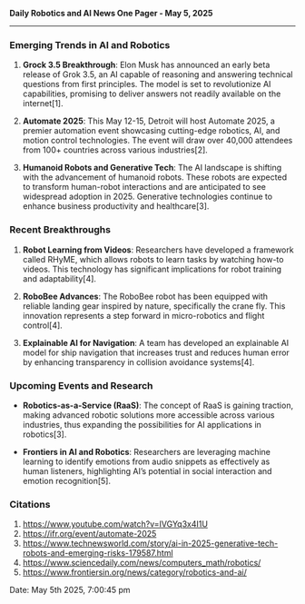 **Daily Robotics and AI News One Pager - May 5, 2025**

---

### **Emerging Trends in AI and Robotics**

1. **Grock 3.5 Breakthrough**: Elon Musk has announced an early beta release of Grok 3.5, an AI capable of reasoning and answering technical questions from first principles. The model is set to revolutionize AI capabilities, promising to deliver answers not readily available on the internet[1].

2. **Automate 2025**: This May 12-15, Detroit will host Automate 2025, a premier automation event showcasing cutting-edge robotics, AI, and motion control technologies. The event will draw over 40,000 attendees from 100+ countries across various industries[2].

3. **Humanoid Robots and Generative Tech**: The AI landscape is shifting with the advancement of humanoid robots. These robots are expected to transform human-robot interactions and are anticipated to see widespread adoption in 2025. Generative technologies continue to enhance business productivity and healthcare[3].

### **Recent Breakthroughs**

1. **Robot Learning from Videos**: Researchers have developed a framework called RHyME, which allows robots to learn tasks by watching how-to videos. This technology has significant implications for robot training and adaptability[4].

2. **RoboBee Advances**: The RoboBee robot has been equipped with reliable landing gear inspired by nature, specifically the crane fly. This innovation represents a step forward in micro-robotics and flight control[4].

3. **Explainable AI for Navigation**: A team has developed an explainable AI model for ship navigation that increases trust and reduces human error by enhancing transparency in collision avoidance systems[4].

### **Upcoming Events and Research**

- **Robotics-as-a-Service (RaaS)**: The concept of RaaS is gaining traction, making advanced robotic solutions more accessible across various industries, thus expanding the possibilities for AI applications in robotics[3].

- **Frontiers in AI and Robotics**: Researchers are leveraging machine learning to identify emotions from audio snippets as effectively as human listeners, highlighting AI’s potential in social interaction and emotion recognition[5].

### **Citations**

1. https://www.youtube.com/watch?v=IVGYq3x4I1U
2. https://ifr.org/event/automate-2025
3. https://www.technewsworld.com/story/ai-in-2025-generative-tech-robots-and-emerging-risks-179587.html
4. https://www.sciencedaily.com/news/computers_math/robotics/
5. https://www.frontiersin.org/news/category/robotics-and-ai/

Date: May 5th 2025, 7:00:45 pm